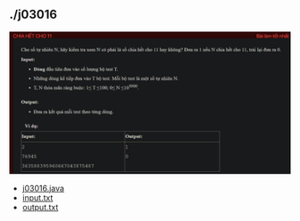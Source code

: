 ## ./j03016
![alt text](image.png)

- [j03016.java](j03016.java)
- [input.txt](input.txt)
- [output.txt](output.txt)
